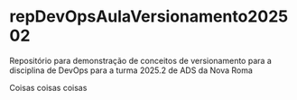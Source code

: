 # repDevOpsAulaVersionamento202502
Repositório para demonstração de conceitos de versionamento para a disciplina de DevOps para a turma 2025.2 de ADS da Nova Roma


Coisas coisas coisas

